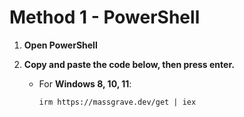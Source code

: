 # Method 1 - PowerShell

1. **Open PowerShell**
 
2. **Copy and paste the code below, then press enter.**  
   - For **Windows 8, 10, 11**:
     ```
     irm https://massgrave.dev/get | iex
     ```
